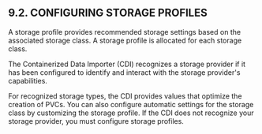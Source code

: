 ## 9.2. CONFIGURING STORAGE PROFILES

A storage profile provides recommended storage settings based on the associated storage class. A storage profile is allocated for each storage class.

The Containerized Data Importer (CDI) recognizes a storage provider if it has been configured to identify and interact with the storage provider's capabilities.

For recognized storage types, the CDI provides values that optimize the creation of PVCs. You can also configure automatic settings for the storage class by customizing the storage profile. If the CDI does not recognize your storage provider, you must configure storage profiles.

<!-- image -->

